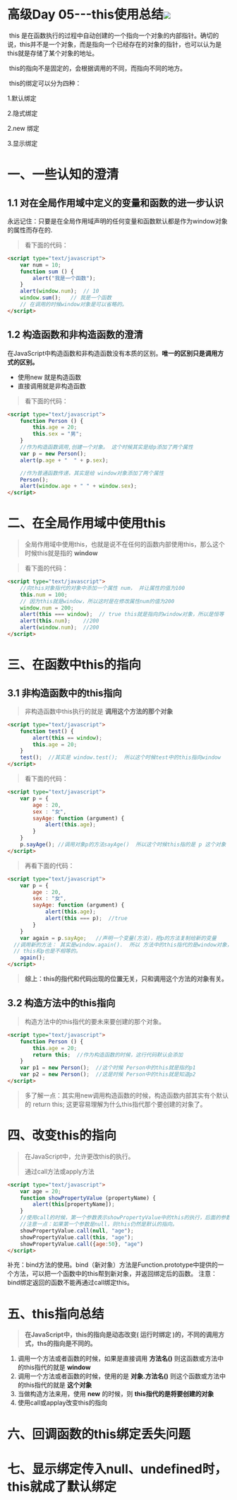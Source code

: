 #  高级Day 05---this使用总结![](http://www.yztcedu.com/images/logo.png)

​	this 是在函数执行的过程中自动创建的一个指向一个对象的内部指针。确切的说，this并不是一个对象，而是指向一个已经存在的对象的指针，也可以认为是this就是存储了某个对象的地址。

​	this的指向不是固定的，会根据调用的不同，而指向不同的地方。

​	this的绑定可以分为四种：

1.默认绑定

2.隐式绑定

2.new 绑定

3.显示绑定

# 一、一些认知的澄清

## 1.1	对在全局作用域中定义的变量和函数的进一步认识

​	永远记住：只要是在全局作用域声明的任何变量和函数默认都是作为window对象的属性而存在的.

> 看下面的代码：

```html
<script type="text/javascript">
	var num = 10;
	function sum () {
		alert("我是一个函数");
	}
	alert(window.num);	// 10
	window.sum();	// 我是一个函数
  	// 在调用的时候window对象是可以省略的。
</script>
```

## 1.2	构造函数和非构造函数的澄清

​	在JavaScript中构造函数和非构造函数没有本质的区别。**唯一的区别只是调用方式的区别。**

- 使用new 就是构造函数
- 直接调用就是非构造函数

> 看下面的代码：

```html
<script type="text/javascript">
	function Person () {
		this.age = 20;
		this.sex = "男";
	}
	//作为构造函数调用,创建一个对象。 这个时候其实是给p添加了两个属性
	var p = new Person();
	alert(p.age + "  " + p.sex);

	//作为普通函数传递，其实是给 window对象添加了两个属性 
	Person();
	alert(window.age + " " + window.sex);
</script>
```

# 二、在全局作用域中使用this

> 全局作用域中使用this，也就是说不在任何的函数内部使用this，那么这个时候this就是指的 **window**

> 看下面的代码：

```html
<script type="text/javascript">
	//向this对象指代的对象中添加一个属性 num， 并让属性的值为100
	this.num = 100;
	// 因为this就是window，所以这时是在修改属性num的值为200
	window.num = 200;
	alert(this === window);  // true this就是指向的window对象，所以是恒等 
	alert(this.num);	//200	
	alert(window.num);	//200
</script>
```



# 三、在函数中this的指向

## 3.1	非构造函数中的this指向

> 非构造函数中this执行的就是 **调用这个方法的那个对象** 

```html
<script type="text/javascript">
	function test() {
		alert(this == window);
		this.age = 20;
	}
	test();  //其实是 window.test();  所以这个时候test中的this指向window
</script>
```

> 看下面的代码：

```html
<script type="text/javascript">
	var p = {
		age : 20,
		sex : "女",
		sayAge: function (argument) {			
			alert(this.age);
		}
	}
	p.sayAge();	//调用对象p的方法sayAge()  所以这个时候this指的是 p 这个对象
</script>
```

> 再看下面的代码：

```html
<script type="text/javascript">
	var p = {
		age : 20,
		sex : "女",
		sayAge: function (argument) {
			alert(this.age);
			alert(this === p);	//true
		}
	}
	var again = p.sayAge;	//声明一个变量(方法)，把p的方法复制给新的变量
  //调用新的方法： 其实是window.again().  所以 方法中的this指代的是window对象，这个时候age属性是undefined
  // this和p也是不相等的。 
	again();	
</script>
```

> **综上：this的指代和代码出现的位置无关，只和调用这个方法的对象有关。**

## 3.2	构造方法中的this指向

> 构造方法中的this指代的要未来要创建的那个对象。

```html
<script type="text/javascript">	
	function Person () {
		this.age = 20;
      	return this;  //作为构造函数的时候，这行代码默认会添加
	}
	var p1 = new Person();	//这个时候 Person中的this就是指的p1
	var p2 = new Person();  //这是时候 Person中的this就是知道p2
</script>
```

> 多了解一点：其实用new调用构造函数的时候，构造函数内部其实有个默认的 return this;  这更容易理解为什么this指代那个要创建的对象了。

# 四、改变this的指向

> 在JavaScript中，允许更改this的执行。
>
> 通过call方法或apply方法

```html
<script type="text/javascript">	
	var age = 20;
	function showPropertyValue (propertyName) {
		alert(this[propertyName]);
	}
	//使用call的时候，第一个参数表示showPropertyValue中的this的执行，后面的参数为向这个函数传的值。
  	//注意一点：如果第一个参数是null，则this仍然是默认的指向。
	showPropertyValue.call(null, "age");
	showPropertyValue.call(this, "age");
	showPropertyValue.call({age:50}, "age")
</script>
```

补充：bind方法的使用。bind（新对象）方法是Function.prototype中提供的一个方法，可以把一个函数中的this帮到新对象，并返回绑定后的函数。   注意：bind绑定返回的函数不能再通过call绑定this。

# 五、this指向总结

> **在JavaScript中，this的指向是动态改变( 运行时绑定 )的，不同的调用方式，ths的指向是不同的。**

1. 调用一个方法或者函数的时候，如果是直接调用  **方法名()**   则这函数或方法中的this指代的就是  **window**
2. 调用一个方法或者函数的时候，使用的是   **对象.方法名()**   则这个函数或方法中的this指代的就是  **这个对象**
3. 当做构造方法来用，使用  **new**  的时候，则   **this指代的是将要创建的对象**
4. 使用call或applay改变this的指向


# 六、回调函数的this绑定丢失问题

# 七、显示绑定传入null、undefined时，this就成了默认绑定

